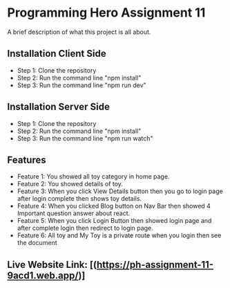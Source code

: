 # Programming Hero Assignment 11

A brief description of what this project is all about.

## Installation Client Side

- Step 1: Clone the repository
- Step 2: Run the command line "npm install"
- Step 3: Run the command line "npm run dev"

## Installation Server Side
- Step 1: Clone the repository
- Step 2: Run the command line "npm install"
- Step 3: Run the command line "npm run watch"

## Features

- Feature 1: You showed all toy category in home page.
- Feature 2: You showed details of toy.
- Feature 3: When you click View Details button then you go to login page after login complete then shows toy details.
- Feature 4: When you clicked Blog button on Nav Bar then showed 4 Important question answer about react.
- Feature 5: When you click Login Button then showed login page and after complete login then redirect to login page.
- Feature 6: All toy and My Toy is a private route when you login then see the document

## Live Website Link: [(https://ph-assignment-11-9acd1.web.app/)]
